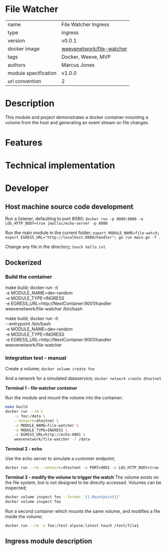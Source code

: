 # File Watcher
|                      |                                                            |
| -------------------- | ---------------------------------------------------------- |
| name                 | File Watcher Ingress                                       |
| type                 | ingress                                                    |
| version              | v0.0.1                                                     |
| docker image         | [weevenetwork/file-watcher](https://linktodockerhub/) |
| tags                 | Docker, Weeve, MVP                                         |
| authors              | Marcus Jones                                               |
| module specification | v1.0.0                                                     |
| url convention       | 2                                                          |

# Description
This module and project demonstrates a docker container mounting a volume from the host and generating an event stream on file changes.

# Features

# Technical implementation

# Developer

## Host machine source code development

Run a listener, defaulting to port 8080;
`docker run -p 8080:8080 -e LOG_HTTP_BODY=true jmalloc/echo-server -p 8080`

Run the main module in the current folder;
`export MODULE_NAME=file-watch; export EGRESS_URL="http://localhost:8080/handler"; go run main.go -f .`

Change any file in the directory;
`touch hello.txt`

## Dockerized

### Build the container
make build; docker run -it \
    -e MODULE_NAME=dev-random \
    -e MODULE_TYPE=INGRESS \
    -e EGRESS_URL=http://NextContainer:9001/handler \
    weevenetwork/file-watcher /bin/bash

make build; docker run -it \
    --entrypoint /bin/bash \
    -e MODULE_NAME=dev-random \
    -e MODULE_TYPE=INGRESS \
    -e EGRESS_URL=http://NextContainer:9001/handler \
    weevenetwork/file-watcher

### Integration test - manual
Create a volume; `docker volume create foo`

And a network for a simulated dataservice;
`docker network create dtestnet`

**Terminal 1 - file watcher container**

Run the module and mount the volume into the container;
```bash
make build
docker run --rm \
    -v foo:/data \
    --network=dtestnet \
    -e MODULE_NAME=file-watcher \
    -e MODULE_TYPE=INGRESS \
    -e EGRESS_URL=http://echo:9001 \
    weevenetwork/file-watcher -f /data
```

**Terminal 2 - echo**

Use the echo server to simulate a customer endpoint;
```bash
docker run --rm --network=dtestnet -e PORT=9001 -e LOG_HTTP_BODY=true -e LOG_HTTP_HEADERS=true --name echo jmalloc/echo-server
```

**Terminal 3 - modify the volume to trigger the watch**
The volume exists on the file system, but is not designed to be directly accessed. Volumes can be inspected;
```bash
docker volume inspect foo --format '{{.Mountpoint}}'
docker volume inspect foo
```

Run a second container which mounts the same volume, and modifies a file inside the volume;
```bash
docker run --rm -v foo:/test alpine:latest touch /test/file1
```



## Ingress module description
